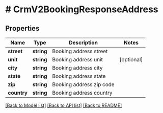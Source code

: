 # # CrmV2BookingResponseAddress

## Properties

Name | Type | Description | Notes
------------ | ------------- | ------------- | -------------
**street** | **string** | Booking address street |
**unit** | **string** | Booking address unit | [optional]
**city** | **string** | Booking address city |
**state** | **string** | Booking address state |
**zip** | **string** | Booking address zip code |
**country** | **string** | Booking address country |

[[Back to Model list]](../../README.md#models) [[Back to API list]](../../README.md#endpoints) [[Back to README]](../../README.md)

